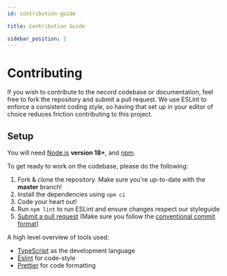 ```yaml
---
id: contribution-guide

title: Contribution Guide

sidebar_position: 1
---
```


# Contributing

If you wish to contribute to the necord codebase or documentation, feel free to fork the repository and submit a
pull request. We use ESLint to enforce a consistent coding style, so having that set up in your editor of choice
reduces friction contributing to this project.

## Setup

You will need [Node.js](http://nodejs.org) **version 18+**, and [npm](https://www.npmjs.com/).

To get ready to work on the codebase, please do the following:

1. Fork & clone the repository. Make sure you're up-to-date with the **master** branch!
2. Install the dependencies using `npm ci`
3. Code your heart out!
4. Run `npm lint` to run ESLint and ensure changes respect our styleguide
5. [Submit a pull request](https://github.com/necordjs/necord/compare) (Make sure you follow the [conventional commit format](https://github.com/SocketSomeone/necord/blob/main/.github/COMMIT_CONVENTION.md))

A high level overview of tools used:

-   [TypeScript](https://www.typescriptlang.org/) as the development language
-   [Eslint](https://eslint.org/) for code-style
-   [Prettier](https://prettier.io/) for code formatting

